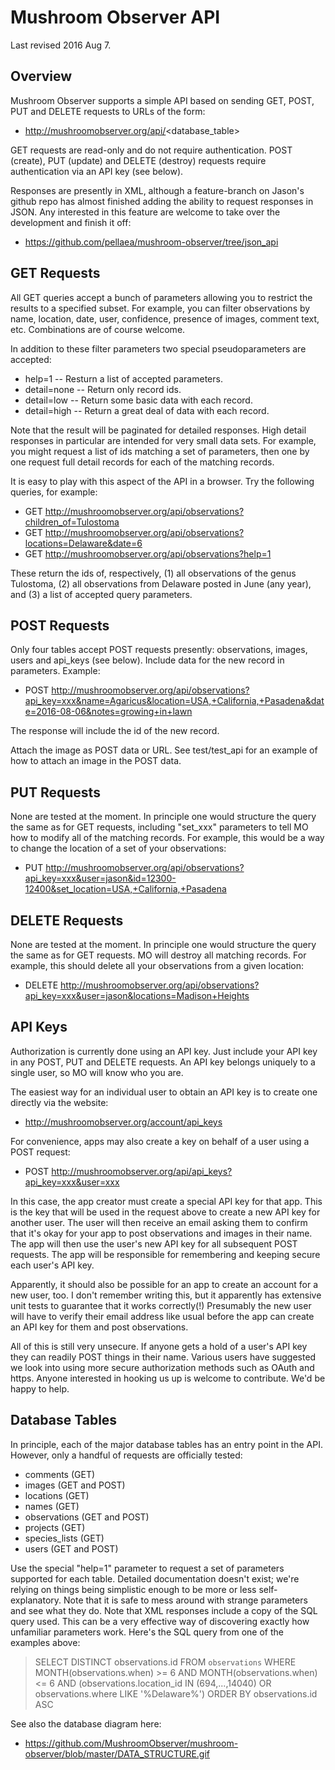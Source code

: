 Mushroom Observer API
=====================

Last revised 2016 Aug 7.

Overview
--------

Mushroom Observer supports a simple API based on sending GET, POST, PUT and
DELETE requests to URLs of the form: 

* http://mushroomobserver.org/api/<database_table>

GET requests are read-only and do not require authentication.  POST (create),
PUT (update) and DELETE (destroy) requests require authentication via an API
key (see below). 

Responses are presently in XML, although a feature-branch on Jason's github
repo has almost finished adding the ability to request responses in JSON.  Any
interested in this feature are welcome to take over the development and finish
it off: 

* https://github.com/pellaea/mushroom-observer/tree/json_api


GET Requests
------------

All GET queries accept a bunch of parameters allowing you to restrict the
results to a specified subset.  For example, you can filter observations by
name, location, date, user, confidence, presence of images, comment text, etc.
Combinations are of course welcome. 

In addition to these filter parameters two special pseudoparameters are
accepted: 

* help=1 -- Resturn a list of accepted parameters.
* detail=none -- Return only record ids.
* detail=low -- Return some basic data with each record.
* detail=high -- Return a great deal of data with each record.

Note that the result will be paginated for detailed responses.  High detail
responses in particular are intended for very small data sets.  For example,
you might request a list of ids matching a set of parameters, then one by one
request full detail records for each of the matching records. 

It is easy to play with this aspect of the API in a browser.  Try the following
queries, for example: 

* GET http://mushroomobserver.org/api/observations?children_of=Tulostoma
* GET http://mushroomobserver.org/api/observations?locations=Delaware&date=6
* GET http://mushroomobserver.org/api/observations?help=1

These return the ids of, respectively, (1) all observations of the genus
Tulostoma, (2) all observations from Delaware posted in June (any year), and
(3) a list of accepted query parameters. 


POST Requests
-------------

Only four tables accept POST requests presently: observations, images, users
and api_keys (see below).  Include data for the new record in parameters.
Example: 

* POST http://mushroomobserver.org/api/observations?api_key=xxx&name=Agaricus&location=USA,+California,+Pasadena&date=2016-08-06&notes=growing+in+lawn

The response will include the id of the new record.

Attach the image as POST data or URL.  See test/test_api for an example of how
to attach an image in the POST data. 


PUT Requests
------------

None are tested at the moment.  In principle one would structure the query the
same as for GET requests, including "set_xxx" parameters to tell MO how to
modify all of the matching records.  For example, this would be a way to change
the location of a set of your observations: 

* PUT http://mushroomobserver.org/api/observations?api_key=xxx&user=jason&id=12300-12400&set_location=USA,+California,+Pasadena


DELETE Requests
---------------

None are tested at the moment.  In principle one would structure the query the
same as for GET requests.  MO will destroy all matching records.  For example,
this should delete all your observations from a given location: 

* DELETE http://mushroomobserver.org/api/observations?api_key=xxx&user=jason&locations=Madison+Heights


API Keys
-------------

Authorization is currently done using an API key.  Just include your API key in
any POST, PUT and DELETE requests.  An API key belongs uniquely to a single
user, so MO will know who you are. 

The easiest way for an individual user to obtain an API key is to create one
directly via the website: 

* http://mushroomobserver.org/account/api_keys

For convenience, apps may also create a key on behalf of a user using a POST
request: 

* POST http://mushroomobserver.org/api/api_keys?api_key=xxx&user=xxx

In this case, the app creator must create a special API key for that app.  This
is the key that will be used in the request above to create a new API key for
another user.  The user will then receive an email asking them to confirm that
it's okay for your app to post observations and images in their name.  The app
will then use the user's new API key for all subsequent POST requests.  The app
will be responsible for remembering and keeping secure each user's API key. 

Apparently, it should also be possible for an app to create an account for a
new user, too.  I don't remember writing this, but it apparently has extensive
unit tests to guarantee that it works correctly(!)  Presumably the new user
will have to verify their email address like usual before the app can create an
API key for them and post observations. 

All of this is still very unsecure.  If anyone gets a hold of a user's API key
they can readily POST things in their name.  Various users have suggested we
look into using more secure authorization methods such as OAuth and https.
Anyone interested in hooking us up is welcome to contribute.  We'd be happy to
help. 


Database Tables
---------------

In principle, each of the major database tables has an entry point in the API.
However, only a handful of requests are officially tested: 

* comments (GET)
* images (GET and POST)
* locations (GET)
* names (GET)
* observations (GET and POST)
* projects (GET)
* species_lists (GET)
* users (GET and POST)

Use the special "help=1" parameter to request a set of parameters supported for
each table.  Detailed documentation doesn't exist; we're relying on things
being simplistic enough to be more or less self-explanatory.  Note that it is
safe to mess around with strange parameters and see what they do.  Note that
XML responses include a copy of the SQL query used.  This can be a very
effective way of discovering exactly how unfamiliar parameters work.  Here's
the SQL query from one of the examples above:

> SELECT DISTINCT observations.id
> FROM `observations` 
> WHERE MONTH(observations.when) >= 6 AND MONTH(observations.when) <= 6
> AND (observations.location_id IN (694,...,14040) OR observations.where LIKE '%Delaware%')
> ORDER BY observations.id ASC

See also the database diagram here:

* https://github.com/MushroomObserver/mushroom-observer/blob/master/DATA_STRUCTURE.gif

